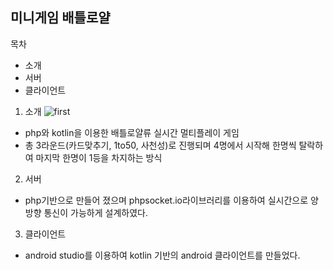 ## 미니게임 배틀로얄

목차
* 소개<br>
* 서버<br>
* 클라이언트<br>

1. 소개
![first](https://user-images.githubusercontent.com/79510083/118403882-78f64380-b6ab-11eb-9541-fe3aba79795d.png)

 * php와 kotlin을 이용한 배틀로얄류 실시간 멀티플레이 게임<br>
 * 총 3라운드(카드맞추기, 1to50, 사천성)로 진행되며 4명에서 시작해 한명씩 탈락하여 마지막 한명이 1등을 차지하는 방식<br>
2. 서버
  * php기반으로 만들어 졌으며 phpsocket.io라이브러리를 이용하여 실시간으로 양방향 통신이 가능하게 설계하였다.
3. 클라이언트
  * android studio를 이용하여 kotlin 기반의 android 클라이언트를 만들었다.

